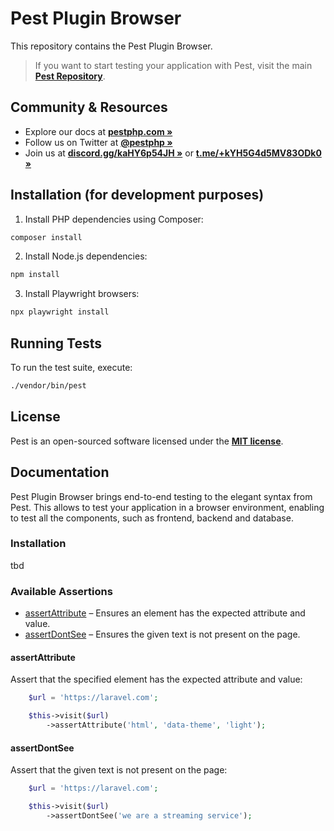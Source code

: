 # Pest Plugin Browser

This repository contains the Pest Plugin Browser.
> If you want to start testing your application with Pest, visit the main **[Pest Repository](https://github.com/pestphp/pest)**.

## Community & Resources

- Explore our docs at **[pestphp.com »](https://pestphp.com)**
- Follow us on Twitter at **[@pestphp »](https://twitter.com/pestphp)**
- Join us at **[discord.gg/kaHY6p54JH »](https://discord.gg/kaHY6p54JH)** or **[t.me/+kYH5G4d5MV83ODk0 »](https://t.me/+kYH5G4d5MV83ODk0)**

## Installation (for development purposes)

1. Install PHP dependencies using Composer:
```bash
composer install
```

2. Install Node.js dependencies:
```bash
npm install
```

3. Install Playwright browsers:
```bash
npx playwright install
```

## Running Tests

To run the test suite, execute:
```bash
./vendor/bin/pest
```

## License

Pest is an open-sourced software licensed under the **[MIT license](https://opensource.org/licenses/MIT)**.


## Documentation

Pest Plugin Browser brings end-to-end testing to the elegant syntax from Pest.
This allows to test your application in a browser environment, enabling to test all the components, such as frontend, backend and database.

### Installation

tbd

### Available Assertions
- [assertAttribute](#assertattribute) – Ensures an element has the expected attribute and value.
- [assertDontSee](#assertdontsee) – Ensures the given text is not present on the page.


#### assertAttribute

Assert that the specified element has the expected attribute and value:

```php
    $url = 'https://laravel.com';

    $this->visit($url)
        ->assertAttribute('html', 'data-theme', 'light');
```

#### assertDontSee

Assert that the given text is not present on the page:

```php
    $url = 'https://laravel.com';

    $this->visit($url)
        ->assertDontSee('we are a streaming service');
```
